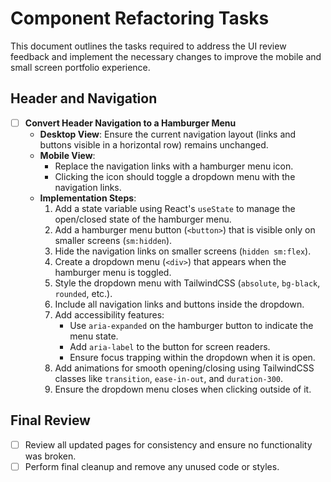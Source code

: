 # Component Refactoring Tasks

This document outlines the tasks required to address the UI review feedback and implement the necessary changes to improve the mobile and small screen portfolio experience.

## Header and Navigation

- [ ] **Convert Header Navigation to a Hamburger Menu**
  - **Desktop View**: Ensure the current navigation layout (links and buttons visible in a horizontal row) remains unchanged.
  - **Mobile View**:
    - Replace the navigation links with a hamburger menu icon.
    - Clicking the icon should toggle a dropdown menu with the navigation links.
  - **Implementation Steps**:
    1. Add a state variable using React's `useState` to manage the open/closed state of the hamburger menu.
    2. Add a hamburger menu button (`<button>`) that is visible only on smaller screens (`sm:hidden`).
    3. Hide the navigation links on smaller screens (`hidden sm:flex`).
    4. Create a dropdown menu (`<div>`) that appears when the hamburger menu is toggled.
    5. Style the dropdown menu with TailwindCSS (`absolute`, `bg-black`, `rounded`, etc.).
    6. Include all navigation links and buttons inside the dropdown.
    7. Add accessibility features:
       - Use `aria-expanded` on the hamburger button to indicate the menu state.
       - Add `aria-label` to the button for screen readers.
       - Ensure focus trapping within the dropdown when it is open.
    8. Add animations for smooth opening/closing using TailwindCSS classes like `transition`, `ease-in-out`, and `duration-300`.
    9. Ensure the dropdown menu closes when clicking outside of it.

## Final Review

- [ ] Review all updated pages for consistency and ensure no functionality was broken.
- [ ] Perform final cleanup and remove any unused code or styles.
